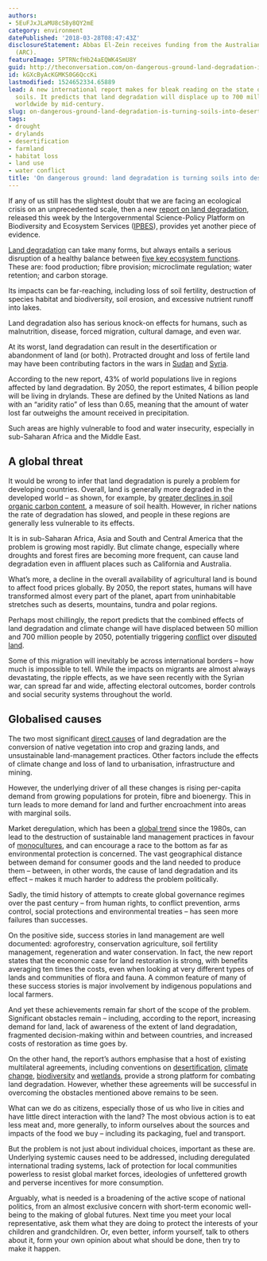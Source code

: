 ```yaml
---
authors:
- 5EuFJxJLaMU8cS8y8QY2mE
category: environment
datePublished: '2018-03-28T08:47:43Z'
disclosureStatement: Abbas El-Zein receives funding from the Australian Research Council
  (ARC).
featureImage: 5PTRNcfHb24aEQWK4SmU8Y
guid: http://theconversation.com/on-dangerous-ground-land-degradation-is-turning-soils-into-deserts-94100
id: kGXcByAcKGMKS0G6QccKi
lastmodified: 1524652334.65889
lead: A new international report makes for bleak reading on the state of the world's
  soils. It predicts that land degradation will displace up to 700 million people
  worldwide by mid-century.
slug: on-dangerous-ground-land-degradation-is-turning-soils-into-deserts
tags:
- drought
- drylands
- desertification
- farmland
- habitat loss
- land use
- water conflict
title: 'On dangerous ground: land degradation is turning soils into deserts'
---
```

If any of us still has the slightest doubt that we are facing an ecological crisis on an unprecedented scale, then a new [report on land degradation](https://www.ipbes.net/news/media-release-worsening-worldwide-land-degradation-now-%E2%80%98critical%E2%80%99-undermining-well-being-32), released this week by the Intergovernmental Science-Policy Platform on Biodiversity and Ecosystem Services ([IPBES](https://www.ipbes.net/)), provides yet another piece of evidence.

[Land degradation](https://sustainabledevelopment.un.org/topics/desertificationlanddegradationanddrought) can take many forms, but always entails a serious disruption of a healthy balance between [five key ecosystem functions](http://www.pbl.nl/sites/default/files/cms/publicaties/pbl-2017-exploring-future-changes-in-land-use-and-land-condition-2076.pdf). These are: food production; fibre provision; microclimate regulation; water retention; and carbon storage.

Its impacts can be far-reaching, including loss of soil fertility, destruction of species habitat and biodiversity, soil erosion, and excessive nutrient runoff into lakes. 


Land degradation also has serious knock-on effects for humans, such as malnutrition, disease, forced migration, cultural damage, and even war. 

At its worst, land degradation can result in the desertification or abandonment of land (or both). Protracted drought and loss of fertile land may have been contributing factors in the wars in [Sudan](https://postconflict.unep.ch/publications/UNEP_Sudan_synthesis_E.pdf) and [Syria](http://www.pnas.org/cgi/doi/10.1073/pnas.1421533112).

According to the new report, 43% of world populations live in regions affected by land degradation. By 2050, the report estimates, 4 billion people will be living in drylands. These are defined by the United Nations as land with an “aridity ratio” of less than 0.65, meaning that the amount of water lost far outweighs the amount received in precipitation. 

Such areas are highly vulnerable to food and water insecurity, especially in sub-Saharan Africa and the Middle East.

## A global threat

It would be wrong to infer that land degradation is purely a problem for developing countries. Overall, land is generally more degraded in the developed world – as shown, for example, by [greater declines in soil organic carbon content](https://onlinelibrary.wiley.com/doi/full/10.1002/fes3.96), a measure of soil health. However, in richer nations the rate of degradation has slowed, and people in these regions are generally less vulnerable to its effects.

It is in sub-Saharan Africa, Asia and South and Central America that the problem is growing most rapidly. But climate change, especially where droughts and forest fires are becoming more frequent, can cause land degradation even in affluent places such as California and Australia. 

What’s more, a decline in the overall availability of agricultural land is bound to affect food prices globally. By 2050, the report states, humans will have transformed almost every part of the planet, apart from uninhabitable stretches such as deserts, mountains, tundra and polar regions. 

Perhaps most chillingly, the report predicts that the combined effects of land degradation and climate change will have displaced between 50 million and 700 million people by 2050, potentially triggering [conflict](https://www.unicef.org/socialpolicy/files/Economics_and_Violent_Conflict.pdf) over [disputed land](https://wedocs.unep.org/bitstream/handle/20.500.11822/22269/Frontiers_2017_CH6_EN.pdf?sequence=1&isAllowed=y).

Some of this migration will inevitably be across international borders – how much is impossible to tell. While the impacts on migrants are almost always devastating, the ripple effects, as we have seen recently with the Syrian war, can spread far and wide, affecting electoral outcomes, border controls and social security systems throughout the world.

## Globalised causes

The two most significant [direct causes](http://www.pbl.nl/sites/default/files/cms/publicaties/pbl-2017-exploring-future-changes-in-land-use-and-land-condition-2076.pdf) of land degradation are the conversion of native vegetation into crop and grazing lands, and unsustainable land-management practices. Other factors include the effects of climate change and loss of land to urbanisation, infrastructure and mining. 

However, the underlying driver of all these changes is rising per-capita demand from growing populations for protein, fibre and bioenergy. This in turn leads to more demand for land and further encroachment into areas with marginal soils. 

Market deregulation, which has been a [global trend](http://hubrural.org/IMG/pdf/unisfera_from_boom_to_dust.pdf) since the 1980s, can lead to the destruction of sustainable land management practices in favour of [monocultures](https://digitalcommons.law.seattleu.edu/cgi/viewcontent.cgi?article=1569&context=faculty), and can encourage a race to the bottom as far as environmental protection is concerned. The vast geographical distance between demand for consumer goods and the land needed to produce them – between, in other words, the cause of land degradation and its effect – makes it much harder to address the problem politically. 

Sadly, the timid history of attempts to create global governance regimes over the past century – from human rights, to conflict prevention, arms control, social protections and environmental treaties – has seen more failures than successes. 

On the positive side, success stories in land management are well documented: agroforestry, conservation agriculture, soil fertility management, regeneration and water conservation. In fact, the new report states that the economic case for land restoration is strong, with benefits averaging ten times the costs, even when looking at very different types of lands and communities of flora and fauna. A common feature of many of these success stories is major involvement by indigenous populations and local farmers. 

And yet these achievements remain far short of the scope of the problem. Significant obstacles remain – including, according to the report, increasing demand for land, lack of awareness of the extent of land degradation, fragmented decision-making within and between countries, and increased costs of restoration as time goes by. 

On the other hand, the report’s authors emphasise that a host of existing multilateral agreements, including conventions on [desertification](https://www2.unccd.int/), [climate change](http://unfccc.int/2860.php), [biodiversity](https://www.cbd.int/) and [wetlands](https://www.ramsar.org/), provide a strong platform for combating land degradation. However, whether these agreements will be successful in overcoming the obstacles mentioned above remains to be seen.


What can we do as citizens, especially those of us who live in cities and have little direct interaction with the land? The most obvious action is to eat less meat and, more generally, to inform ourselves about the sources and impacts of the food we buy – including its packaging, fuel and transport. 

But the problem is not just about individual choices, important as these are. Underlying systemic causes need to be addressed, including deregulated international trading systems, lack of protection for local communities powerless to resist global market forces, ideologies of unfettered growth and perverse incentives for more consumption. 

Arguably, what is needed is a broadening of the active scope of national politics, from an almost exclusive concern with short-term economic well-being to the making of global futures. Next time you meet your local representative, ask them what they are doing to protect the interests of your children and grandchildren. Or, even better, inform yourself, talk to others about it, form your own opinion about what should be done, then try to make it happen.